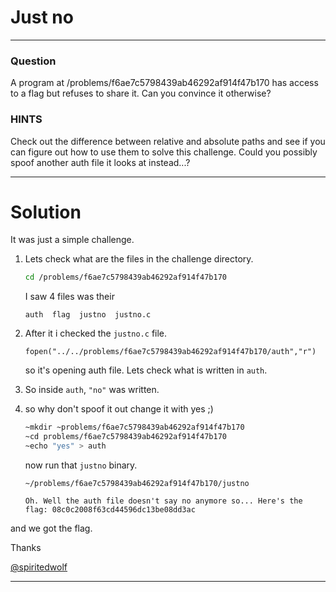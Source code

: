 # Just no
---

### Question

A program at /problems/f6ae7c5798439ab46292af914f47b170 has access to a flag but refuses to share it. Can you convince it otherwise?

### HINTS

Check out the difference between relative and absolute paths and see if you can figure out how to use them to solve this challenge. Could you possibly spoof another auth file it looks at instead...?

---

# Solution

It was just a simple challenge. 

1. Lets check what are the files in the challenge directory.
    ```bash
    cd /problems/f6ae7c5798439ab46292af914f47b170
    ```
    I saw 4 files was their 
    ```
    auth  flag  justno  justno.c
    ```
2. After it i checked the ```justno.c``` file. 
    ```
    fopen("../../problems/f6ae7c5798439ab46292af914f47b170/auth","r")
    ```

    so it's opening auth file. Lets check what is written in ```auth```. 

3. So inside ```auth```,       ```"no"``` was written. 

4. so why don't spoof it out change it with yes ;) 
     ```bash
     ~mkdir ~problems/f6ae7c5798439ab46292af914f47b170
     ~cd problems/f6ae7c5798439ab46292af914f47b170
     ~echo "yes" > auth 
     ```
     now run that ```justno``` binary. 
       
     ```
     ~/problems/f6ae7c5798439ab46292af914f47b170/justno
      
     Oh. Well the auth file doesn't say no anymore so... Here's the
     flag: 08c0c2008f63cd44596dc13be08dd3ac
     ```

and we got the flag.

Thanks

[@spiritedwolf](https://github.com/spiritedwolf)

---
